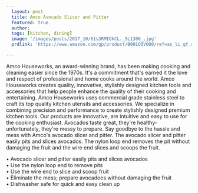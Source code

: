 ```yaml
---
  layout: post
  title: Amco Avocado Slicer and Pitter 
  featured: true
  author: 
  tags: [kitchen, dining]
  image: '/images/posts/2017_10/61s3RMIOkCL._SL1306_.jpg'
  prdlink: 'https://www.amazon.com/gp/product/B001OQVOO0/ref=as_li_qf_sp_asin_il_tl?ie=UTF8&tag=ehdwhqkr-20&camp=1789&creative=9325&linkCode=as2&creativeASIN=B001OQVOO0&linkId=8b82a7fa726e1c4e704d2096f0c3fa30'

---
```


Amco Houseworks, an award-winning brand, has been making cooking and cleaning easier since the 1970s. It's a commitment that's earned it the love and respect of professional and home cooks around the world. Amco Houseworks creates quality, innovative, stylishly designed kitchen tools and accessories that help people enhance the quality of their cooking and entertaining. Amco Houseworks uses commercial grade stainless steel to craft its top quality kitchen utensils and accessories. We specialize in combining precision and performance to create stylishly designed premium kitchen tools. Our products are innovative, are intuitive and easy to use for the cooking enthusiast.
Avocados taste great, they're healthy- unfortunately, they're messy to prepare. Say goodbye to the hassle and mess with Amco's avocado slicer and pitter. The avocado slicer and pitter easily pits and slices avocados. The nylon loop end removes the pit without damaging the fruit and the wire end slices and scoops the fruit.

• Avocado slicer and pitter easily pits and slices avocados<br>
• Use the nylon loop end to remove pits<br>
• Use the wire end to slice and scoop fruit<br>
• Eliminate the mess; prepare avocadoes without damaging the fruit<br>
• Dishwasher safe for quick and easy clean up<br>